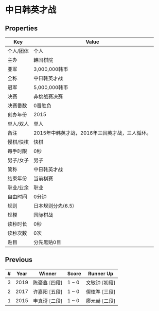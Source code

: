 # 中日韩英才战

## Properties

| Key | Value |
| --- | ----- |
| 个人/团体 | 个人 |
| 主办 | 韩国棋院 |
| 亚军 | 3,000,000韩币 |
| 全称 | 中日韩英才战 |
| 冠军 | 5,000,000韩币 |
| 决赛 | 非挑战赛决赛 |
| 决赛番数 | 0番胜负 |
| 创办年份 | 2015 |
| 单人/双人 | 单人 |
| 备注 | 2015年中韩英才战，2016年三国英才战，三人循环。 |
| 慢棋/快棋 | 快棋 |
| 每手时限 | 0秒 |
| 男子/女子 | 男子 |
| 简称 | 中日韩英才战 |
| 结束年份 | 当前棋赛 |
| 职业/业余 | 职业 |
| 自由时间 | 0分钟 |
| 规则 | 日本规则分先(6.5) |
| 规模 | 国际棋战 |
| 读秒时长 | 0秒 |
| 读秒次数 | 0次 |
| 贴目 | 分先黑贴0目 |

## Previous

| # | Year | Winner | Score | Runner Up |
| --- | --- | --- | --- | --- |
| 3 | 2019 | 陈豪鑫 [四段] | 1 ~ 0 | 文敏钟 [初段] |
| 2 | 2017 | 许嘉阳 [五段] | 1 ~ 0 | 偰玹準 [三段] |
| 1 | 2015 | 申真谞 [二段] | 1 ~ 0 | 廖元赫 [二段] |

